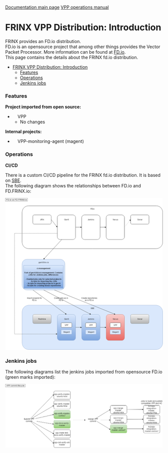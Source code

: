 [Documentation main page](https://frinxio.github.io/Frinx-docs/)
[VPP operations manual](https://frinxio.github.io/Frinx-docs/FRINX_VPP_Distribution/operations_manual.html)  
# FRINX VPP Distribution: Introduction

FRINX provides an FD.io distribution.  
FD.io is an opensource project that among other things provides the Vector Packet Processor. More information can be found at [FD.io](http://fd.io).  
This page contains the details about the FRINX fd.io distribution.

<!-- TOC START min:1 max:3 link:true update:true -->
- [FRINX VPP Distribution: Introduction](#frinx-vpp-distribution-introduction)
    - [Features](#features)
    - [Operations](#operations)
    - [Jenkins jobs](#jenkins-jobs)

<!-- TOC END -->

### Features

**Project imported from open source:**

*       VPP
    *   No changes

**Internal projects:**

*       VPP-monitoring-agent (magent)

### Operations

**CI/CD**

There is a custom CI/CD pipeline for the FRINX fd.io distribution. It is based on [SBE](../../FRINX_Smart_Build_Engine/Introduction/sbe_intro.md).  
The following diagram shows the relationships between FD.io and FD.FRINX.io:

![fdio](fdio.png)

### Jenkins jobs

The following diagrams list the jenkins jobs imported from opensource FD.io (green marks imported):

![vpp](vpp.png)


